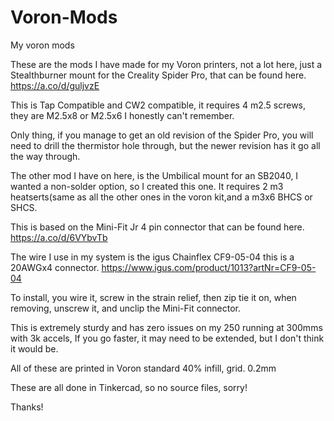 # Voron-Mods
My voron mods


These are the mods I have made for my Voron printers, not a lot here, just a Stealthburner mount for the Creality Spider Pro, that can be found here. https://a.co/d/guljvzE

This is Tap Compatible and CW2 compatible, it requires 4 m2.5 screws, they are M2.5x8 or M2.5x6 I honestly can't remember.

Only thing, if you manage to get an old revision of the Spider Pro, you will need to drill the thermistor hole through, but the newer revision has it go all the way through. 


The other mod I have on here, is the Umbilical mount for an SB2040, I wanted a non-solder option, so I created this one. It requires 2 m3 heatserts(same as all the other ones in the voron kit,and a m3x6 BHCS or SHCS. 

This is based on the Mini-Fit Jr 4 pin connector that can be found here. https://a.co/d/6VYbvTb 

The wire I use in my system is the igus Chainflex CF9-05-04 this is a 20AWGx4 connector. https://www.igus.com/product/1013?artNr=CF9-05-04 

To install, you wire it, screw in the strain relief, then zip tie it on, when removing, unscrew it, and unclip the Mini-Fit connector.

This is extremely sturdy and has zero issues on my 250 running at 300mms with 3k accels, If you go faster, it may need to be extended, but I don't think it would be. 

All of these are printed in Voron standard 40% infill, grid. 0.2mm

These are all done in Tinkercad, so no source files, sorry! 

Thanks! 





